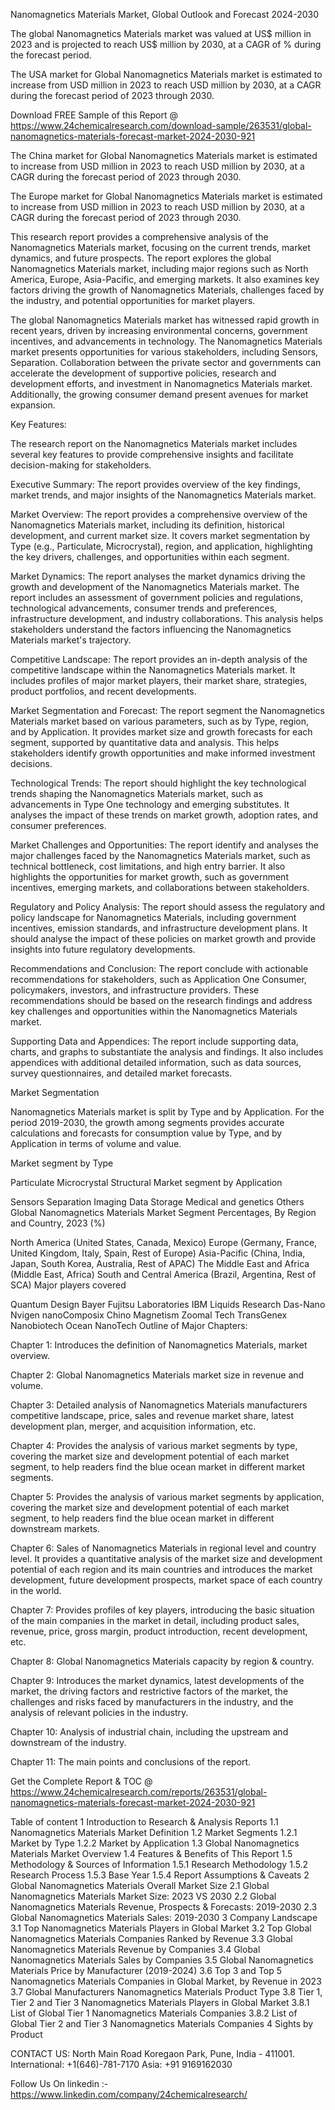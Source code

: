 Nanomagnetics Materials Market, Global Outlook and Forecast 2024-2030

The global Nanomagnetics Materials market was valued at US$ million in 2023 and is projected to reach US$ million by 2030, at a CAGR of % during the forecast period.

The USA market for Global Nanomagnetics Materials market is estimated to increase from USD million in 2023 to reach USD million by 2030, at a CAGR during the forecast period of 2023 through 2030.

Download FREE Sample of this Report @ https://www.24chemicalresearch.com/download-sample/263531/global-nanomagnetics-materials-forecast-market-2024-2030-921

The China market for Global Nanomagnetics Materials market is estimated to increase from USD million in 2023 to reach USD million by 2030, at a CAGR during the forecast period of 2023 through 2030.

The Europe market for Global Nanomagnetics Materials market is estimated to increase from USD million in 2023 to reach USD million by 2030, at a CAGR during the forecast period of 2023 through 2030.

This research report provides a comprehensive analysis of the Nanomagnetics Materials market, focusing on the current trends, market dynamics, and future prospects. The report explores the global Nanomagnetics Materials market, including major regions such as North America, Europe, Asia-Pacific, and emerging markets. It also examines key factors driving the growth of Nanomagnetics Materials, challenges faced by the industry, and potential opportunities for market players.

The global Nanomagnetics Materials market has witnessed rapid growth in recent years, driven by increasing environmental concerns, government incentives, and advancements in technology. The Nanomagnetics Materials market presents opportunities for various stakeholders, including Sensors, Separation. Collaboration between the private sector and governments can accelerate the development of supportive policies, research and development efforts, and investment in Nanomagnetics Materials market. Additionally, the growing consumer demand present avenues for market expansion.

Key Features:

The research report on the Nanomagnetics Materials market includes several key features to provide comprehensive insights and facilitate decision-making for stakeholders.

Executive Summary: The report provides overview of the key findings, market trends, and major insights of the Nanomagnetics Materials market.

Market Overview: The report provides a comprehensive overview of the Nanomagnetics Materials market, including its definition, historical development, and current market size. It covers market segmentation by Type (e.g., Particulate, Microcrystal), region, and application, highlighting the key drivers, challenges, and opportunities within each segment.

Market Dynamics: The report analyses the market dynamics driving the growth and development of the Nanomagnetics Materials market. The report includes an assessment of government policies and regulations, technological advancements, consumer trends and preferences, infrastructure development, and industry collaborations. This analysis helps stakeholders understand the factors influencing the Nanomagnetics Materials market's trajectory.

Competitive Landscape: The report provides an in-depth analysis of the competitive landscape within the Nanomagnetics Materials market. It includes profiles of major market players, their market share, strategies, product portfolios, and recent developments.

Market Segmentation and Forecast: The report segment the Nanomagnetics Materials market based on various parameters, such as by Type, region, and by Application. It provides market size and growth forecasts for each segment, supported by quantitative data and analysis. This helps stakeholders identify growth opportunities and make informed investment decisions.

Technological Trends: The report should highlight the key technological trends shaping the Nanomagnetics Materials market, such as advancements in Type One technology and emerging substitutes. It analyses the impact of these trends on market growth, adoption rates, and consumer preferences.

Market Challenges and Opportunities: The report identify and analyses the major challenges faced by the Nanomagnetics Materials market, such as technical bottleneck, cost limitations, and high entry barrier. It also highlights the opportunities for market growth, such as government incentives, emerging markets, and collaborations between stakeholders.

Regulatory and Policy Analysis: The report should assess the regulatory and policy landscape for Nanomagnetics Materials, including government incentives, emission standards, and infrastructure development plans. It should analyse the impact of these policies on market growth and provide insights into future regulatory developments.

Recommendations and Conclusion: The report conclude with actionable recommendations for stakeholders, such as Application One Consumer, policymakers, investors, and infrastructure providers. These recommendations should be based on the research findings and address key challenges and opportunities within the Nanomagnetics Materials market.

Supporting Data and Appendices: The report include supporting data, charts, and graphs to substantiate the analysis and findings. It also includes appendices with additional detailed information, such as data sources, survey questionnaires, and detailed market forecasts.

Market Segmentation

Nanomagnetics Materials market is split by Type and by Application. For the period 2019-2030, the growth among segments provides accurate calculations and forecasts for consumption value by Type, and by Application in terms of volume and value.

Market segment by Type

Particulate
Microcrystal
Structural
Market segment by Application

Sensors
Separation
Imaging
Data Storage
Medical and genetics
Others
Global Nanomagnetics Materials Market Segment Percentages, By Region and Country, 2023 (%)

North America (United States, Canada, Mexico)
Europe (Germany, France, United Kingdom, Italy, Spain, Rest of Europe)
Asia-Pacific (China, India, Japan, South Korea, Australia, Rest of APAC)
The Middle East and Africa (Middle East, Africa)
South and Central America (Brazil, Argentina, Rest of SCA)
Major players covered

Quantum Design
Bayer
Fujitsu Laboratories
IBM
Liquids Research
Das-Nano
Nvigen
nanoComposix
Chino Magnetism
Zoomal Tech
TransGenex Nanobiotech
Ocean NanoTech
Outline of Major Chapters:

Chapter 1: Introduces the definition of Nanomagnetics Materials, market overview.

Chapter 2: Global Nanomagnetics Materials market size in revenue and volume.

Chapter 3: Detailed analysis of Nanomagnetics Materials manufacturers competitive landscape, price, sales and revenue market share, latest development plan, merger, and acquisition information, etc.

Chapter 4: Provides the analysis of various market segments by type, covering the market size and development potential of each market segment, to help readers find the blue ocean market in different market segments.

Chapter 5: Provides the analysis of various market segments by application, covering the market size and development potential of each market segment, to help readers find the blue ocean market in different downstream markets.

Chapter 6: Sales of Nanomagnetics Materials in regional level and country level. It provides a quantitative analysis of the market size and development potential of each region and its main countries and introduces the market development, future development prospects, market space of each country in the world.

Chapter 7: Provides profiles of key players, introducing the basic situation of the main companies in the market in detail, including product sales, revenue, price, gross margin, product introduction, recent development, etc.

Chapter 8: Global Nanomagnetics Materials capacity by region & country.

Chapter 9: Introduces the market dynamics, latest developments of the market, the driving factors and restrictive factors of the market, the challenges and risks faced by manufacturers in the industry, and the analysis of relevant policies in the industry.

Chapter 10: Analysis of industrial chain, including the upstream and downstream of the industry.

Chapter 11: The main points and conclusions of the report.

Get the Complete Report & TOC @ https://www.24chemicalresearch.com/reports/263531/global-nanomagnetics-materials-forecast-market-2024-2030-921

Table of content
1 Introduction to Research & Analysis Reports
1.1 Nanomagnetics Materials Market Definition
1.2 Market Segments
1.2.1 Market by Type
1.2.2 Market by Application
1.3 Global Nanomagnetics Materials Market Overview
1.4 Features & Benefits of This Report
1.5 Methodology & Sources of Information
1.5.1 Research Methodology
1.5.2 Research Process
1.5.3 Base Year
1.5.4 Report Assumptions & Caveats
2 Global Nanomagnetics Materials Overall Market Size
2.1 Global Nanomagnetics Materials Market Size: 2023 VS 2030
2.2 Global Nanomagnetics Materials Revenue, Prospects & Forecasts: 2019-2030
2.3 Global Nanomagnetics Materials Sales: 2019-2030
3 Company Landscape
3.1 Top Nanomagnetics Materials Players in Global Market
3.2 Top Global Nanomagnetics Materials Companies Ranked by Revenue
3.3 Global Nanomagnetics Materials Revenue by Companies
3.4 Global Nanomagnetics Materials Sales by Companies
3.5 Global Nanomagnetics Materials Price by Manufacturer (2019-2024)
3.6 Top 3 and Top 5 Nanomagnetics Materials Companies in Global Market, by Revenue in 2023
3.7 Global Manufacturers Nanomagnetics Materials Product Type
3.8 Tier 1, Tier 2 and Tier 3 Nanomagnetics Materials Players in Global Market
3.8.1 List of Global Tier 1 Nanomagnetics Materials Companies
3.8.2 List of Global Tier 2 and Tier 3 Nanomagnetics Materials Companies
4 Sights by Product

CONTACT US:
North Main Road Koregaon Park, Pune, India - 411001.
International: +1(646)-781-7170
Asia: +91 9169162030

Follow Us On linkedin :- https://www.linkedin.com/company/24chemicalresearch/
